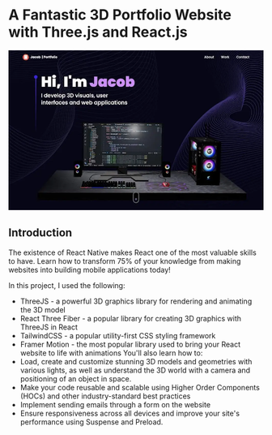 # A Fantastic 3D Portfolio Website with Three.js and React.js

![3D Portfolio](/public/cover.webp)

## Introduction

The existence of React Native makes React one of the most valuable skills to
have. Learn how to transform 75% of your knowledge from making websites into
building mobile applications today!

In this project, I used the following:

- ThreeJS - a powerful 3D graphics library for rendering and animating the 3D
  model
- React Three Fiber - a popular library for creating 3D graphics with ThreeJS in
  React
- TailwindCSS - a popular utility-first CSS styling framework
- Framer Motion - the most popular library used to bring your React website to
  life with animations You'll also learn how to:
- Load, create and customize stunning 3D models and geometries with various
  lights, as well as understand the 3D world with a camera and positioning of an
  object in space.
- Make your code reusable and scalable using Higher Order Components (HOCs) and
  other industry-standard best practices
- Implement sending emails through a form on the website
- Ensure responsiveness across all devices and improve your site's performance
  using Suspense and Preload.
